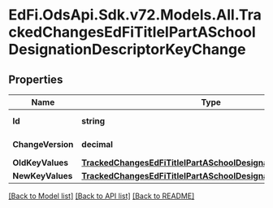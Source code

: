 # EdFi.OdsApi.Sdk.v72.Models.All.TrackedChangesEdFiTitleIPartASchoolDesignationDescriptorKeyChange

## Properties

Name | Type | Description | Notes
------------ | ------------- | ------------- | -------------
**Id** | **string** | Resource identifier | [optional] 
**ChangeVersion** | **decimal** | Change version | [optional] 
**OldKeyValues** | [**TrackedChangesEdFiTitleIPartASchoolDesignationDescriptorKey**](TrackedChangesEdFiTitleIPartASchoolDesignationDescriptorKey.md) |  | [optional] 
**NewKeyValues** | [**TrackedChangesEdFiTitleIPartASchoolDesignationDescriptorKey**](TrackedChangesEdFiTitleIPartASchoolDesignationDescriptorKey.md) |  | [optional] 

[[Back to Model list]](../README.md#documentation-for-models) [[Back to API list]](../README.md#documentation-for-api-endpoints) [[Back to README]](../README.md)

